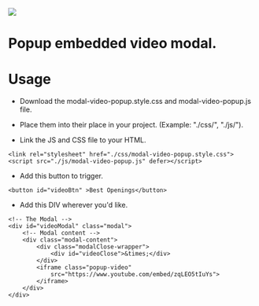 ![](https://github.com/heloint/raccoon_collection/blob/main/test_elems/sample_img/1-modal-video-popup.png?raw=true)

# Popup embedded video modal.

# Usage

- Download the modal-video-popup.style.css and modal-video-popup.js file.
- Place them into their place in your project. (Example: "./css/", "./js/").

- Link the JS and CSS file to your HTML.
```
<link rel="stylesheet" href="./css/modal-video-popup.style.css">
<script src="./js/modal-video-popup.js" defer></script>
```

- Add this button to trigger.
```
<button id="videoBtn" >Best Openings</button>
```

- Add this DIV wherever you'd like.
```
<!-- The Modal -->
<div id="videoModal" class="modal"> 
    <!-- Modal content -->
    <div class="modal-content">
        <div class="modalClose-wrapper">
            <div id="videoClose">&times;</div>
        </div>
        <iframe class="popup-video"
            src="https://www.youtube.com/embed/zqLEO5tIuYs">
        </iframe>
    </div>
</div>
```
